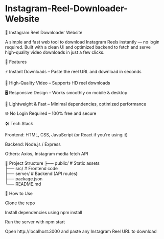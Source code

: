 # Instagram-Reel-Downloader-Website
📸 Instagram Reel Downloader Website

A simple and fast web tool to download Instagram Reels instantly — no login required. Built with a clean UI and optimized backend to fetch and serve high-quality video downloads in just a few clicks.

🚀 Features

⚡ Instant Downloads – Paste the reel URL and download in seconds

🎥 High-Quality Video – Supports HD reel downloads

🖥️ Responsive Design – Works smoothly on mobile & desktop

🧩 Lightweight & Fast – Minimal dependencies, optimized performance

🌐 No Login Required – 100% free and secure

🛠️ Tech Stack

Frontend: HTML, CSS, JavaScript (or React if you're using it)

Backend: Node.js / Express

Others: Axios, Instagram media fetch API

📂 Project Structure
├── public/        # Static assets  
├── src/           # Frontend code  
├── server/        # Backend (API routes)  
├── package.json  
└── README.md  

📝 How to Use

Clone the repo

Install dependencies using npm install

Run the server with npm start

Open http://localhost:3000 and paste any Instagram Reel URL to download
